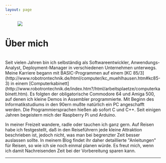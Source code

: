 ```yaml
---
layout: page
---
```


<aside>
   <figure class="figure-right" style="width: 40%">
      <img src="{{ site.baseurl }}/assets/img/dasbinjaich.jpg" />
   </figure>  
</aside> 

# Über mich

<br>
Seit vielen Jahren bin ich selbständig als Softwareentwickler, Anwendungs-Analyst, Deployment-Manager in verschiedenen Unternehmen unterwegs. Meine Karriere begann mit BASIC-Programmen auf einem [KC 85/3](http://www.robotrontechnik.de/html/computer/kc_muehlhausen.htm#kc85-3) in einem [Computerkabinett](http://www.robotrontechnik.de/index.htm?/html/arbeitsplaetze/computerkabinett.htm). Es folgten der obligatorische Commodore 64 und Amiga 500, auf denen ich kleine Demos in Assembler programmierte. Mit Beginn des Informatikstudiums in den 90ern mußte natürlich ein PC angeschafft werden. Die Programmiersprachen hießen ab sofort C und C++. Seit einigen Jahren begeistern mich der Raspberry Pi und Arduino. 

In meiner Freizeit wandere, radle oder tauchen ich ganz gern. Auf Reisen habe ich festgestellt, daß in den Reiseführern jede kleine Attraktion beschrieben ist, jedoch nicht, was man bei begrenzter Zeit besser auslassen sollte. In meinem Blog findet ihr daher detaillierte "Anleitungen" für Reisen, so wie ich sie noch einmal planen würde. Es freut mich, wenn ich damit Nachreisenden Zeit bei der Vorbereitung sparen kann.

---